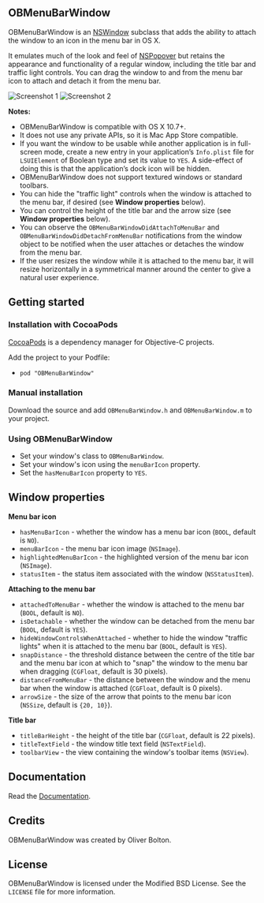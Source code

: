 ## OBMenuBarWindow

OBMenuBarWindow is an [NSWindow](https://developer.apple.com/library/mac/#documentation/Cocoa/Reference/ApplicationKit/Classes/NSWindow_Class/Reference/Reference.html) subclass that adds the ability to attach the window to an icon in the menu bar in OS X.

It emulates much of the look and feel of [NSPopover](http://developer.apple.com/library/mac/#documentation/AppKit/Reference/NSPopover_Class/Reference/Reference.html) but retains the appearance and functionality of a regular window, including the title bar and traffic light controls. You can drag the window to and from the menu bar icon to attach and detach it from the menu bar.

![Screenshot 1](http://docs.oliverbolton.com/OBMenuBarWindow/screenshot1.png)
![Screenshot 2](http://docs.oliverbolton.com/OBMenuBarWindow/screenshot2.png)

**Notes:**

* OBMenuBarWindow is compatible with OS X 10.7+.
* It does not use any private APIs, so it is Mac App Store compatible.
* If you want the window to be usable while another application is in full-screen mode, create a new entry in your application’s `Info.plist` file for `LSUIElement` of Boolean type and set its value to `YES`. A side-effect of doing this is that the application’s dock icon will be hidden.
* OBMenuBarWindow does not support textured windows or standard toolbars.
* You can hide the "traffic light" controls when the window is attached to the menu bar, if desired (see **Window properties** below).
* You can control the height of the title bar and the arrow size (see **Window properties** below).
* You can observe the `OBMenuBarWindowDidAttachToMenuBar` and `OBMenuBarWindowDidDetachFromMenuBar` notifications from the window object to be notified when the user attaches or detaches the window from the menu bar.
* If the user resizes the window while it is attached to the menu bar, it will resize horizontally in a symmetrical manner around the center to give a natural user experience.

## Getting started

### Installation with CocoaPods

[CocoaPods](http://cocoapods.org/) is a dependency manager for Objective-C projects.

Add the project to your Podfile:

- `pod "OBMenuBarWindow"`

### Manual installation

Download the source and add `OBMenuBarWindow.h` and `OBMenuBarWindow.m` to your project.

### Using OBMenuBarWindow

* Set your window's class to `OBMenuBarWindow`.
* Set your window's icon using the `menuBarIcon` property.
* Set the `hasMenuBarIcon` property to `YES`.

## Window properties

**Menu bar icon**

- `hasMenuBarIcon` - whether the window has a menu bar icon (`BOOL`, default is `NO`).
- `menuBarIcon` - the menu bar icon image (`NSImage`).
- `highlightedMenuBarIcon` - the highlighted version of the menu bar icon (`NSImage`).
- `statusItem` - the status item associated with the window (`NSStatusItem`).

**Attaching to the menu bar**

- `attachedToMenuBar` - whether the window is attached to the menu bar (`BOOL`, default is `NO`).
- `isDetachable` - whether the window can be detached from the menu bar (`BOOL`, default is `YES`).
- `hideWindowControlsWhenAttached` - whether to hide the window "traffic lights" when it is attached to the menu bar (`BOOL`, default is `YES`).
- `snapDistance` - the threshold distance between the centre of the title bar and the menu bar icon at which to "snap" the window to the menu bar when dragging (`CGFloat`, default is 30 pixels).
- `distanceFromMenuBar` - the distance between the window and the menu bar when the window is attached (`CGFloat`, default is 0 pixels).
- `arrowSize` - the size of the arrow that points to the menu bar icon (`NSSize`, default is `{20, 10}`).

**Title bar**

- `titleBarHeight` - the height of the title bar (`CGFloat`, default is 22 pixels).
- `titleTextField` - the window title text field (`NSTextField`).
- `toolbarView` - the view containing the window's toolbar items (`NSView`).

## Documentation

Read the [Documentation](http://docs.oliverbolton.com/OBMenuBarWindow/Classes/OBMenuBarWindow.html).

## Credits

OBMenuBarWindow was created by Oliver Bolton.

## License

OBMenuBarWindow is licensed under the Modified BSD License. See the `LICENSE` file for more information.
